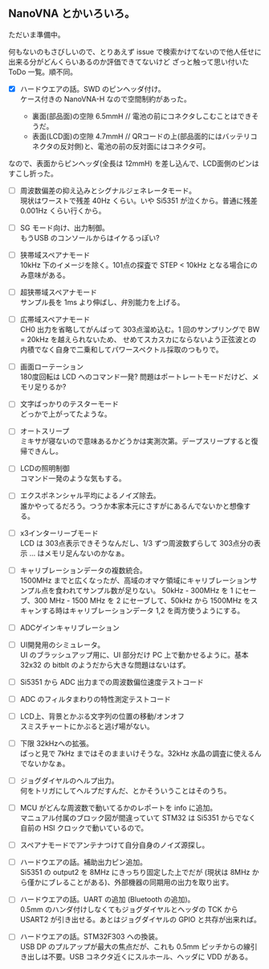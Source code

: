 ## NanoVNA とかいろいろ。

ただいま準備中。

何もないのもさびしいので、とりあえず
issue で検索かけてないので他人任せに出来る分がどんくらいあるのか評価できてないけど
ざっと触って思い付いた ToDo 一覧。順不同。


- [x] ハードウエアの話。SWD のピンヘッダ付け。  
  ケース付きの NanoVNA-H なので空間制約があった。

    *  裏面(部品面)の空隙 6.5mmH      //  電池の前にコネクタしこむことはできそうだ。
    *  表面(LCD面)の空隙  4.7mmH      //  QRコードの上(部品面的にはバッテリコネクタの反対側)と、電池の前の反対面にはコネクタ可。

なので、表面からピンヘッダ(全長は 12mmH) を差し込んで、LCD面側のピンはすこし折った。


- [ ] 周波数偏差の抑え込みとシグナルジェネレータモード。  
   現状はワーストで残差 40Hz くらい。いや Si5351 が泣くから。普通に残差 0.001Hz くらい行くから。

- [ ] SG モード向け、出力制御。  
   もうUSB のコンソールからはイケるっぽい? 

- [ ] 狭帯域スペアナモード  
   10kHz 下のイメージを除く。101点の探査で STEP < 10kHz となる場合にのみ意味がある。

- [ ] 超狭帯域スペアナモード  
   サンプル長を 1ms より伸ばし、弁別能力を上げる。

- [ ] 広帯域スペアナモード  
   CH0 出力を省略してがんばって 303点溜め込む。1 回のサンプリングで BW  = 20kHz を越えられないため、
   せめてスカスカにならないよう正弦波との内積でなく自身で二乗和してパワースペクトル採取のつもりで。

- [ ] 画面ローテーション  
   180度回転は LCD へのコマンド一発? 問題はポートレートモードだけど、メモリ足りるか?

- [ ] 文字ばっかりのテスターモード  
   どっかで上がってたような。

- [ ] オートスリープ  
  ミキサが寝ないので意味あるかどうかは実測次第。デープスリープすると復帰できんし。

- [ ] LCDの照明制御  
  コマンド一発のような気もする。

- [ ] エクスポネンシャル平均によるノイズ除去。   
  誰かやってるだろう。つうか本家本元にさすがにあるんでないかと想像する。

- [ ] x3インターリーブモード  
  LCD は 303点表示できそうなんだし、1/3 ずつ周波数ずらして 303点分の表示 ... はメモリ足んないのかなぁ。

- [ ] キャリブレーションデータの複数統合。    
  1500MHz までと広くなったが、高域のオマケ領域にキャリブレーションサンプル点を食われてサンプル数が足りない。
  50kHz - 300MHz を 1 にセーブ、300 MHz - 1500 MHz を 2 にセーブして、50kHz から 1500MHz をスキャンする時はキャリブレーションデータ 1,2 を両方使うようにする。

- [ ] ADCゲインキャリブレーション  

- [ ] UI開発用のシミュレータ。  
  UI のブラッシュアップ用に、UI 部分だけ PC 上で動かせるように。基本 32x32 の bitblt のようだから大きな問題はないはず。

- [ ] Si5351 から ADC 出力までの周波数偏位速度テストコード  

- [ ] ADC のフィルタまわりの特性測定テストコード  

- [ ] LCD上、背景とかぶる文字列の位置の移動/オンオフ  
  スミスチャートにかぶると逃げ場がない。

- [ ] 下限 32kHzへの拡張。  
  ぱっと見で 7kHz まではそのままいけそうな。32kHz 水晶の調査に使えるんでないかなぁ。

- [ ] ジョグダイヤルのヘルプ出力。   
  何をトリガにしてヘルプだすんだ、とかそういうことはそのうち。

- [ ] MCU がどんな周波数で動いてるかのレポートを info に追加。  
  マニュアル付属のブロック図が間違っていて STM32 は Si5351 からでなく自前の HSI クロックで動いているので。

- [ ] スペアナモードでアンテナつけて自分自身のノイズ源探し。  

- [ ] ハードウエアの話。補助出力ピン追加。  
  Si5351 の output2 を 8MHz にきっちり固定した上でだが (現状は 8MHz から僅かにブレることがある)、外部機器の同期用の出力を取り出す。

- [ ] ハードウエアの話。UART の追加 (Bluetooth の追加)。  
  0.5mm のハンダ付けしなくてもジョグダイヤルとヘッダの TCK から USART2 が引き出せる。あとはジョグダイヤルの GPIO と共存が出来れば。		  

- [ ] ハードウエアの話。STM32F303 への換装。  
  USB DP のプルアップが最大の焦点だが、これも 0.5mm ピッチからの線引き出しは不要。USB コネクタ近くにスルホール、ヘッダに VDD がある。


